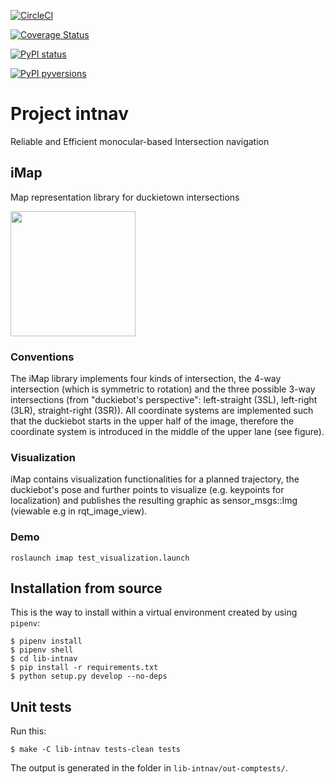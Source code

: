 [![CircleCI](https://circleci.com/gh/duckietown/duckietown-intnav.svg?style=shield)](https://circleci.com/gh/duckietown/duckietown-intnav)

[![Coverage Status](https://coveralls.io/repos/github/duckietown/duckietown-intnav/badge.svg?branch=master18)](https://coveralls.io/github/duckietown/duckietown-intnav?branch=master18)

[![PyPI status](https://img.shields.io/pypi/status/duckietown_intnav.svg)](https://pypi.python.org/pypi/duckietown_intnav/)


[![PyPI pyversions](https://img.shields.io/pypi/pyversions/duckietown_intnav.svg)](https://pypi.python.org/pypi/duckietown_intnav/)


# Project intnav

Reliable and Efficient monocular-based Intersection navigation

## iMap

Map representation library for duckietown intersections 

<img src="documentation/imap/imap_example.png" alt="" style="width: 200px;"/>

### Conventions

The iMap library implements four kinds of intersection, the 4-way intersection (which is symmetric to rotation) and the three possible 3-way intersections (from "duckiebot's perspective": left-straight (3SL), left-right (3LR), straight-right (3SR)). All coordinate systems are implemented such that the duckiebot starts in the upper half of the image, therefore the coordinate system is introduced in the middle of the upper lane (see figure). 

### Visualization

iMap contains visualization functionalities for a planned trajectory, the duckiebot's pose and further points to visualize (e.g. keypoints for localization) and publishes the resulting graphic as sensor_msgs::Img (viewable e.g in rqt_image_view). 

### Demo

```
roslaunch imap test_visualization.launch
```


## Installation from source

This is the way to install within a virtual environment created by 
using `pipenv`:

    $ pipenv install
    $ pipenv shell
    $ cd lib-intnav
    $ pip install -r requirements.txt
    $ python setup.py develop --no-deps
    
   
## Unit tests

Run this:

    $ make -C lib-intnav tests-clean tests
    
The output is generated in the folder in `lib-intnav/out-comptests/`.

